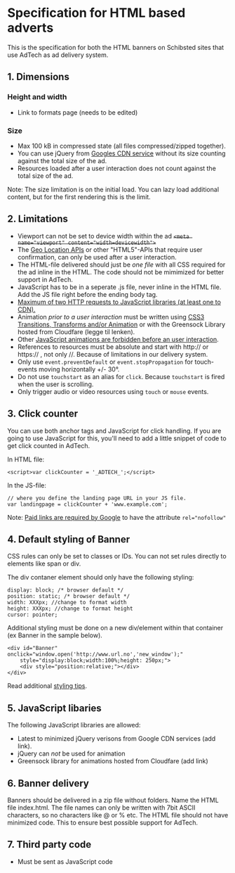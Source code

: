 # Specification for HTML based adverts

This is the specification for both the HTML banners on Schibsted sites that use AdTech as ad delivery system. 

## 1. Dimensions

### Height and width
* Link to formats page (needs to be edited)

### Size
* Max 100 kB in compressed state (all files compressed/zipped together).
* You can use jQuery from [Googles CDN service](https://developers.google.com/speed/libraries/devguide#jquery) without its size counting against the total size of the ad.
* Resources loaded after a user interaction does not count against the total size of the ad.

Note: The size limitation is on the initial load. You can lazy load additional content, but for the first rendering this is the limit.

## 2. Limitations

* Viewport can not be set to device width within the ad 
	~~`<meta name="viewport" content="width=devicewidth">`~~
* The [Geo Location APIs](https://github.com/inma-no/advertsspec/blob/master/spec/geoapi.md) or other "HTML5"-APIs that require user confirmation, can only be used after a user interaction.
* The HTML-file delivered should just be _one file_ with all CSS required for the ad inline in the HTML. The code should not be mimimized for better support in AdTech. 
* JavaScript has to be in a seperate .js file, never inline in the HTML file. Add the JS file right before the ending body tag. 
* [Maximum of two HTTP requests to JavaScript libraries (at least one to CDN).](https://github.com/inma-no/advertsspec/blob/master/spec/maximumhttprequests.md)
* Animation _prior to a user interaction_ must be written using [CSS3 Transitions, Transforms and/or Animation](https://github.com/inma-no/advertsspec/blob/master/spec/cssforanimations.md) or with the Greensock Library hosted from Cloudfare (legge til lenken). 
 * Other [JavaScript animations are forbidden before an user interaction](https://github.com/inma-no/advertsspec/blob/master/spec/jsanimations.md).
* References to resources must be absolute and start with http:// or https:// , not only //. Because of limitations in our delivery system.
* Only use `event.preventDefault` or `event.stopPropagation` for touch-events moving horizontally +/- 30°.
* Do not use `touchstart` as an alias for `click`. Because `touchstart` is fired when the user is scrolling.
* Only trigger audio or video resources using `touch` or `mouse` events.

## 3. Click counter
You can use both anchor tags and JavaScript for click handling. If you are going to use JavaScript for this, you'll need to add a little snippet of code to get click counted in AdTech. 

In HTML file:
```
<script>var clickCounter = '_ADTECH_';</script>
```

In the JS-file:
```
// where you define the landing page URL in your JS file. 
var landingpage = clickCounter + 'www.example.com';
```

Note: [Paid links are required by Google](https://support.google.com/webmasters/answer/96569?hl=en) to have the attribute `rel="nofollow"`

## 4. Default styling of Banner

CSS rules can only be set to classes or IDs. You can not set rules directly to elements like span or div.

The div contaner element should only have the following styling:

    display: block; /* browser default */
    position: static; /* browser default */
    width: XXXpx; //change to format width
    height: XXXpx; //change to format height
    cursor: pointer;

Additional styling must be done on a new div/element within that container (ex Banner in the sample below).

    <div id="Banner" onclick="window.open('http://www.url.no','new_window');" 
    	style="display:block;width:100%;height: 250px;">
        <div style="position:relative;"></div>
    </div>  

Read additional [styling tips](https://github.com/inma-no/advertsspec/blob/master/spec/stylingingtips.md).

## 5. JavaScript libaries
The following JavaScript libraries are allowed:

* Latest to minimized jQuery verisons from Google CDN services (add link). 
 * jQuery can _not_ be used for animation
* Greensock library for animations hosted from Cloudfare (add link)

## 6. Banner delivery
Banners should be delivered in a zip file without folders. Name the HTML file index.html. The file names can only be written with 7bit ASCII characters, so no characters like @ or % etc. The HTML file should not have minimized code. This to ensure best possible support for AdTech.

## 7. Third party code
* Must be sent as JavaScript code


